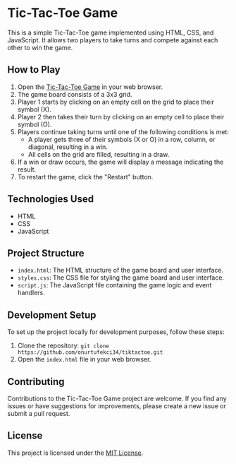 # Tic-Tac-Toe Game

This is a simple Tic-Tac-Toe game implemented using HTML, CSS, and JavaScript. It allows two players to take turns and compete against each other to win the game.

## How to Play

1. Open the [Tic-Tac-Toe Game](https://kielertiktactoe.netlify.app/) in your web browser.
2. The game board consists of a 3x3 grid.
3. Player 1 starts by clicking on an empty cell on the grid to place their symbol (X).
4. Player 2 then takes their turn by clicking on an empty cell to place their symbol (O).
5. Players continue taking turns until one of the following conditions is met:
   - A player gets three of their symbols (X or O) in a row, column, or diagonal, resulting in a win.
   - All cells on the grid are filled, resulting in a draw.
6. If a win or draw occurs, the game will display a message indicating the result.
7. To restart the game, click the "Restart" button.

## Technologies Used

- HTML
- CSS
- JavaScript

## Project Structure

- `index.html`: The HTML structure of the game board and user interface.
- `styles.css`: The CSS file for styling the game board and user interface.
- `script.js`: The JavaScript file containing the game logic and event handlers.

## Development Setup

To set up the project locally for development purposes, follow these steps:

1. Clone the repository: `git clone https://github.com/onurtufekci34/tiktactoe.git`
2. Open the `index.html` file in your web browser.

## Contributing

Contributions to the Tic-Tac-Toe Game project are welcome. If you find any issues or have suggestions for improvements, please create a new issue or submit a pull request.

## License

This project is licensed under the [MIT License](LICENSE).
